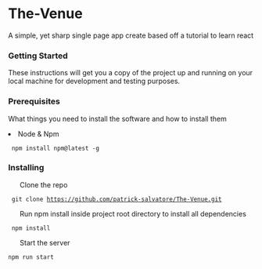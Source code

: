 # The-Venue
A simple, yet sharp single page app create based off a tutorial to learn react 

<h3> Getting Started </h3>

<p>These instructions will get you a copy of the project up and running on your local machine for development and testing purposes.</p>

<h3> Prerequisites </h3>
<p> What things you need to install the software and how to install them </p>

<li>Node & Npm</li>

<code> npm install npm@latest -g </code>

<h3> Installing </h3>

<ol> Clone the repo </ol> 

<code> git clone https://github.com/patrick-salvatore/The-Venue.git</code>

<ol>Run npm install inside project root directory to install all dependencies</ol>

<code> npm install </code>

<ol>Start the server</ol>

<code>npm run start </code>
